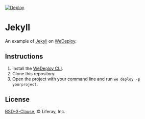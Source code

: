 [![Deploy](https://cdn.wedeploy.com/images/deploy.svg)](https://console.wedeploy.com/deploy?repo=https://github.com/wedeploy-examples/jekyll-example)

# Jekyll

An example of [Jekyll](https://hub.docker.com/r/jekyll/jekyll/) on [WeDeploy](https://wedeploy.com/).

## Instructions

1. Install the [WeDeploy CLI](https://wedeploy.com/docs/intro/using-the-command-line/).
2. Clone this repository.
3. Open the project with your command line and run `we deploy -p yourproject`.

## License

[BSD-3-Clause](./LICENSE.md), © Liferay, Inc.
